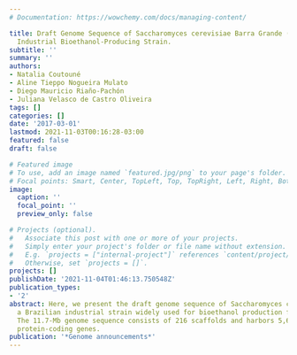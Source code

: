 ```yaml
---
# Documentation: https://wowchemy.com/docs/managing-content/

title: Draft Genome Sequence of Saccharomyces cerevisiae Barra Grande (BG-1), a Brazilian
  Industrial Bioethanol-Producing Strain.
subtitle: ''
summary: ''
authors:
- Natalia Coutouné
- Aline Tieppo Nogueira Mulato
- Diego Mauricio Riaño-Pachón
- Juliana Velasco de Castro Oliveira
tags: []
categories: []
date: '2017-03-01'
lastmod: 2021-11-03T00:16:28-03:00
featured: false
draft: false

# Featured image
# To use, add an image named `featured.jpg/png` to your page's folder.
# Focal points: Smart, Center, TopLeft, Top, TopRight, Left, Right, BottomLeft, Bottom, BottomRight.
image:
  caption: ''
  focal_point: ''
  preview_only: false

# Projects (optional).
#   Associate this post with one or more of your projects.
#   Simply enter your project's folder or file name without extension.
#   E.g. `projects = ["internal-project"]` references `content/project/deep-learning/index.md`.
#   Otherwise, set `projects = []`.
projects: []
publishDate: '2021-11-04T01:46:13.750548Z'
publication_types:
- '2'
abstract: Here, we present the draft genome sequence of Saccharomyces cerevisiae BG-1,
  a Brazilian industrial strain widely used for bioethanol production from sugarcane.
  The 11.7-Mb genome sequence consists of 216 scaffolds and harbors 5,607 predicted
  protein-coding genes.
publication: '*Genome announcements*'
---
```

